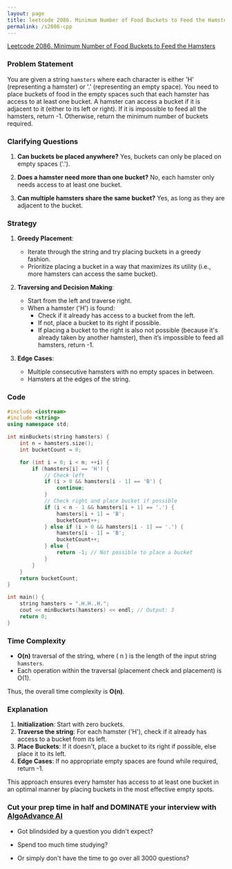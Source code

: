 ```yaml
---
layout: page
title: leetcode 2086. Minimum Number of Food Buckets to Feed the Hamsters
permalink: /s2086-cpp
---
```

[Leetcode 2086. Minimum Number of Food Buckets to Feed the Hamsters](https://algoadvance.github.io/algoadvance/l2086)
### Problem Statement

You are given a string `hamsters` where each character is either 'H' (representing a hamster) or '.' (representing an empty space). You need to place buckets of food in the empty spaces such that each hamster has access to at least one bucket. A hamster can access a bucket if it is adjacent to it (either to its left or right). If it is impossible to feed all the hamsters, return -1. Otherwise, return the minimum number of buckets required.

### Clarifying Questions

1. **Can buckets be placed anywhere?**
   Yes, buckets can only be placed on empty spaces ('.').

2. **Does a hamster need more than one bucket?**
   No, each hamster only needs access to at least one bucket.

3. **Can multiple hamsters share the same bucket?**
   Yes, as long as they are adjacent to the bucket.

### Strategy

1. **Greedy Placement**:
   - Iterate through the string and try placing buckets in a greedy fashion.
   - Prioritize placing a bucket in a way that maximizes its utility (i.e., more hamsters can access the same bucket).

2. **Traversing and Decision Making**:
   - Start from the left and traverse right.
   - When a hamster ('H') is found:
     - Check if it already has access to a bucket from the left.
     - If not, place a bucket to its right if possible.
     - If placing a bucket to the right is also not possible (because it's already taken by another hamster), then it’s impossible to feed all hamsters, return -1.

3. **Edge Cases**:
   - Multiple consecutive hamsters with no empty spaces in between.
   - Hamsters at the edges of the string.

### Code

```cpp
#include <iostream>
#include <string>
using namespace std;

int minBuckets(string hamsters) {
    int n = hamsters.size();
    int bucketCount = 0;

    for (int i = 0; i < n; ++i) {
        if (hamsters[i] == 'H') {
            // Check left
            if (i > 0 && hamsters[i - 1] == 'B') {
                continue;
            }
            // Check right and place bucket if possible
            if (i < n - 1 && hamsters[i + 1] == '.') {
                hamsters[i + 1] = 'B';
                bucketCount++;
            } else if (i > 0 && hamsters[i - 1] == '.') {
                hamsters[i - 1] = 'B';
                bucketCount++;
            } else {
                return -1; // Not possible to place a bucket
            }
        }
    }
    return bucketCount;
}

int main() {
    string hamsters = ".H.H..H.";
    cout << minBuckets(hamsters) << endl; // Output: 3
    return 0;
}
```

### Time Complexity

- **O(n)** traversal of the string, where \( n \) is the length of the input string `hamsters`.
- Each operation within the traversal (placement check and placement) is O(1).

Thus, the overall time complexity is **O(n)**.

### Explanation

1. **Initialization**: Start with zero buckets.
2. **Traverse the string**: For each hamster ('H'), check if it already has access to a bucket from its left.
3. **Place Buckets**: If it doesn't, place a bucket to its right if possible, else place it to its left.
4. **Edge Cases**: If no appropriate empty spaces are found while required, return -1.

This approach ensures every hamster has access to at least one bucket in an optimal manner by placing buckets in the most effective empty spots.


### Cut your prep time in half and DOMINATE your interview with [AlgoAdvance AI](https://algoAdvance.com)

- Got blindsided by a question you didn't expect?

- Spend too much time studying?

- Or simply don't have the time to go over all 3000 questions?

